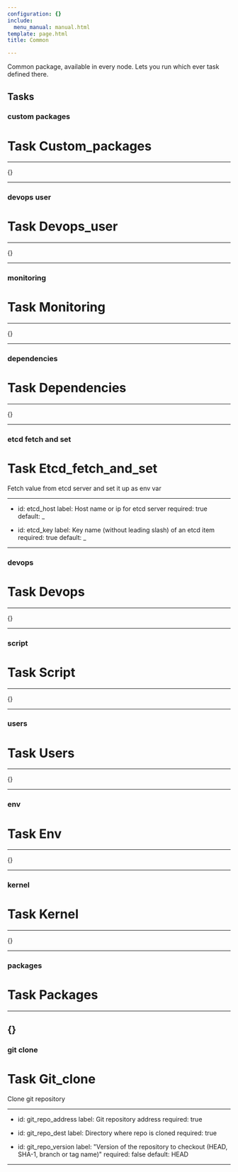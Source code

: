```yaml
---
configuration: {}
include:
  menu_manual: manual.html
template: page.html
title: Common

---
```

Common package, available in every node. Lets you run which ever task defined there.
## Tasks
### custom packages
# Task Custom_packages

---
{}

---

### devops user
# Task Devops_user

---
{}

---

### monitoring
# Task Monitoring

---
{}

---

### dependencies
# Task Dependencies

---
{}

---

### etcd fetch and set
# Task Etcd_fetch_and_set

Fetch value from etcd server and set it up as env var

---
- id:  etcd_host
  label:  Host name or ip for etcd server
  required:  true
  default:  _

- id:  etcd_key
  label:  Key name (without leading slash) of an etcd item
  required:  true
  default:  _

---

### devops
# Task Devops

---
{}

---

### script
# Task Script

---
{}

---

### users
# Task Users

---
{}

---

### env
# Task Env

---
{}

---

### kernel
# Task Kernel

---
{}

---

### packages
# Task Packages

---
{}
---

### git clone
# Task Git_clone

Clone git repository

---
- id: git_repo_address
  label: Git repository address
  required: true

- id: git_repo_dest
  label: Directory where repo is cloned
  required: true

- id: git_repo_version
  label: "Version of the repository to checkout (HEAD, SHA-1, branch or tag name)"
  required: false
  default: HEAD
---

